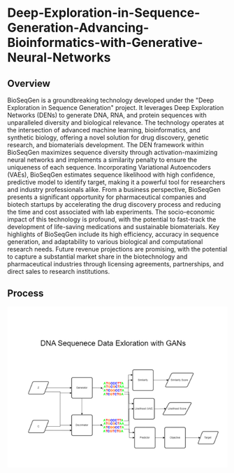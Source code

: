# Deep-Exploration-in-Sequence-Generation-Advancing-Bioinformatics-with-Generative-Neural-Networks
## Overview
BioSeqGen is a groundbreaking technology developed under the "Deep Exploration in Sequence Generation" project. It leverages Deep Exploration Networks (DENs) to generate DNA, RNA, and protein sequences with unparalleled diversity and biological relevance. The technology operates at the intersection of advanced machine learning, bioinformatics, and synthetic biology, offering a novel solution for drug discovery, genetic research, and biomaterials development.
The DEN framework within BioSeqGen maximizes sequence diversity through activation-maximizing neural networks and implements a similarity penalty to ensure the uniqueness of each sequence. Incorporating Variational Autoencoders (VAEs), BioSeqGen estimates sequence likelihood with high confidence, predictive model to identify target, making it a powerful tool for researchers and industry professionals alike.
From a business perspective, BioSeqGen presents a significant opportunity for pharmaceutical companies and biotech startups by accelerating the drug discovery process and reducing the time and cost associated with lab experiments. The socio-economic impact of this technology is profound, with the potential to fast-track the development of life-saving medications and sustainable biomaterials.
Key highlights of BioSeqGen include its high efficiency, accuracy in sequence generation, and adaptability to various biological and computational research needs. Future revenue projections are promising, with the potential to capture a substantial market share in the biotechnology and pharmaceutical industries through licensing agreements, partnerships, and direct sales to research institutions.

## Process

![Prcoess](dnagen.png)
